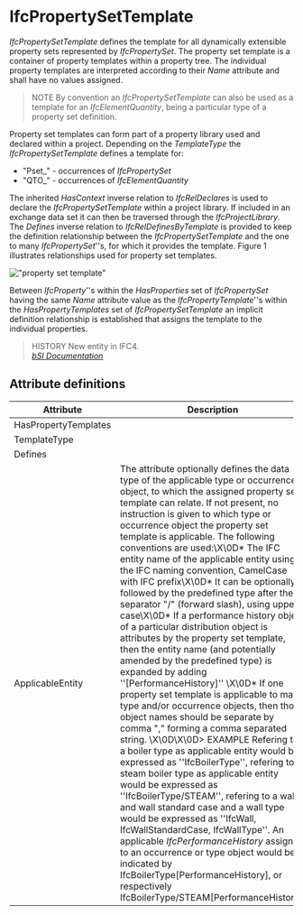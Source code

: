 IfcPropertySetTemplate
======================
_IfcPropertySetTemplate_ defines the template for all dynamically extensible
property sets represented by _IfcPropertySet_. The property set template is a
container of property templates within a property tree. The individual
property templates are interpreted according to their _Name_ attribute and
shall have no values assigned.  
  
> NOTE  By convention an _IfcPropertySetTemplate_ can also be used as a
> template for an _IfcElementQuantity_, being a particular type of a property
> set definition.  
  
Property set templates can form part of a property library used and declared
within a project. Depending on the _TemplateType_ the _IfcPropertySetTemplate_
defines a template for:  
  
* "Pset_" - occurrences of _IfcPropertySet_  
* "QTO_" - occurrences of _IfcElementQuantity_  
  
The inherited _HasContext_ inverse relation to _IfcRelDeclares_ is used to
declare the _IfcPropertySetTemplate_ within a project library. If included in
an exchange data set it can then be traversed through the _IfcProjectLibrary_.
The _Defines_ inverse relation to _IfcRelDefinesByTemplate_ is provided to
keep the definition relationship between the _IfcPropertySetTemplate_ and the
one to many _IfcPropertySet_''s, for which it provides the template. Figure 1
illustrates relationships used for property set templates.  
  
  
  
!["property set template"](../figures/ifcpropertysettemplate_fig-1.png "Figure
1 -- Property set template relationships")  
  
Between _IfcProperty_''s within the _HasProperties_ set of _IfcPropertySet_
having the same _Name_ attribute value as the _IfcPropertyTemplate_''s within
the _HasPropertyTemplates_ set of _IfcPropertySetTemplate_ an implicit
definition relationship is established that assigns the template to the
individual properties.  
  
> HISTORY  New entity in IFC4.  
[ _bSI
Documentation_](https://standards.buildingsmart.org/IFC/DEV/IFC4_2/FINAL/HTML/schema/ifckernel/lexical/ifcpropertysettemplate.htm)


Attribute definitions
---------------------
| Attribute            | Description                                                                                                                                                                                                                                                                                                                                                                                                                                                                                                                                                                                                                                                                                                                                                                                                                                                                                                                                                                                                                                                                                                                                                                                                                                                                                                                                                                                                                                                                                                                   |
|----------------------|-------------------------------------------------------------------------------------------------------------------------------------------------------------------------------------------------------------------------------------------------------------------------------------------------------------------------------------------------------------------------------------------------------------------------------------------------------------------------------------------------------------------------------------------------------------------------------------------------------------------------------------------------------------------------------------------------------------------------------------------------------------------------------------------------------------------------------------------------------------------------------------------------------------------------------------------------------------------------------------------------------------------------------------------------------------------------------------------------------------------------------------------------------------------------------------------------------------------------------------------------------------------------------------------------------------------------------------------------------------------------------------------------------------------------------------------------------------------------------------------------------------------------------|
| HasPropertyTemplates |                                                                                                                                                                                                                                                                                                                                                                                                                                                                                                                                                                                                                                                                                                                                                                                                                                                                                                                                                                                                                                                                                                                                                                                                                                                                                                                                                                                                                                                                                                                               |
| TemplateType         |                                                                                                                                                                                                                                                                                                                                                                                                                                                                                                                                                                                                                                                                                                                                                                                                                                                                                                                                                                                                                                                                                                                                                                                                                                                                                                                                                                                                                                                                                                                               |
| Defines              |                                                                                                                                                                                                                                                                                                                                                                                                                                                                                                                                                                                                                                                                                                                                                                                                                                                                                                                                                                                                                                                                                                                                                                                                                                                                                                                                                                                                                                                                                                                               |
| ApplicableEntity     | The attribute optionally defines the data type of the applicable type or occurrence object, to which the assigned property set template can relate. If not present, no instruction is given to which type or occurrence object the property set template is applicable. The following conventions are used:\X\0D* The IFC entity name of the applicable entity using the IFC naming convention, CamelCase with IFC prefix\X\0D* It can be optionally followed by the predefined type after the separator "/" (forward slash), using upper case\X\0D* If a performance history object of a particular distribution object is attributes by the property set template, then the entity name (and potentially amended by the predefined type) is expanded by adding ''[PerformanceHistory]'' \X\0D* If one property set template is applicable to many type and/or occurrence objects, then those object names should be separate by comma "," forming a comma separated string. \X\0D\X\0D> EXAMPLE Refering to a boiler type as applicable entity would be expressed as ''IfcBoilerType'', refering to a steam boiler type as applicable entity would be expressed as ''IfcBoilerType/STEAM'', refering to a wall and wall standard case and a wall type would be expressed as ''IfcWall, IfcWallStandardCase, IfcWallType''. An applicable _IfcPerformanceHistory_ assigned to an occurrence or type object would be indicated by IfcBoilerType[PerformanceHistory], or respectively IfcBoilerType/STEAM[PerformanceHistory]. |

